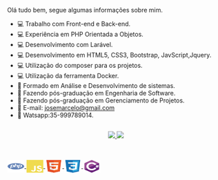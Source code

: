 Olá tudo bem, segue algumas informações sobre mim.

- 💻 Trabalho com Front-end e Back-end.
- 💻 Experiência em PHP Orientada a Objetos.
- 💻 Desenvolvimento com Larável.
- 💻 Desenvolvimento em HTML5, CSS3, Bootstrap, JavScript,Jquery.
- 💻 Utilização do composer para os projetos.
- 💻 Utilização da ferramenta Docker.
- 📖 Formado em Análise e Desenvolvimento de sistemas.
- 📖 Fazendo pós-graduação em Engenharia de Software.
- 📖 Fazendo pós-graduação em Gerenciamento de Projetos.
- 📧 E-mail: josemarcelo@gmail.com
- 📱 Watsapp:35-999789014.

 ##

<div align="center">
  <a href="https://github.com/cbmesquita">
  <img height="180em" src="https://github-readme-stats.vercel.app/api?username=cbmesquita&show_icons=true&theme=dracula&include_all_commits=true&count_private=true"/>
  <img height="180em" src="https://github-readme-stats.vercel.app/api/top-langs/?username=cbmesquita&layout=compact&langs_count=7&theme=dracula"/>
</div>

  ##
  
<div style="display: inline_block"><br>
  <img align="center" alt="PHP" height="30" width="40" src="https://raw.githubusercontent.com/devicons/devicon/master/icons/php/php-plain.svg">
  <img align="center" alt="JavaScript" height="30" width="40" src="https://raw.githubusercontent.com/devicons/devicon/master/icons/javascript/javascript-plain.svg">
  <img align="center" alt="HTML 5" height="30" width="40" src="https://raw.githubusercontent.com/devicons/devicon/master/icons/html5/html5-original.svg">
  <img align="center" alt="CSS 3" height="30" width="40" src="https://raw.githubusercontent.com/devicons/devicon/master/icons/css3/css3-original.svg">
  <img align="center" alt="CSharp" height="30" width="40" src="https://raw.githubusercontent.com/devicons/devicon/master/icons/csharp/csharp-original.svg">
  
</div>
